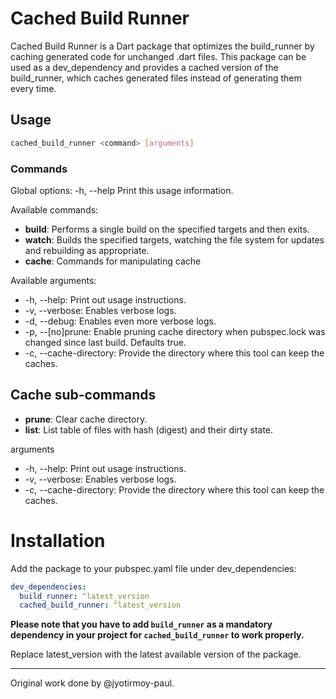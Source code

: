 # Cached Build Runner

Cached Build Runner is a Dart package that optimizes the build_runner by caching generated code for unchanged .dart files. This package can be used as a dev_dependency and provides a cached version of the build_runner, which caches generated files instead of generating them every time.

## Usage

```bash
cached_build_runner <command> [arguments]
```

### Commands
Global options:
-h, --help    Print this usage information.

Available commands:
* **build**: Performs a single build on the specified targets and then exits.
* **watch**: Builds the specified targets, watching the file system for updates and rebuilding as appropriate.
* **cache**: Commands for manipulating cache

Available arguments:
* -h, --help: Print out usage instructions.
* -v, --verbose: Enables verbose logs.
* -d, --debug: Enables even more verbose logs.
* -p, --[no]prune: Enable pruning cache directory when pubspec.lock was changed since last build. Defaults true.
* -c, --cache-directory: Provide the directory where this tool can keep the caches.

## Cache sub-commands
* **prune**: Clear cache directory.
* **list**: List table of files with hash (digest) and their dirty state.

arguments
* -h, --help: Print out usage instructions.
* -v, --verbose: Enables verbose logs.
* -c, --cache-directory: Provide the directory where this tool can keep the caches.

# Installation
Add the package to your pubspec.yaml file under dev_dependencies:

```yaml
dev_dependencies:
  build_runner: ^latest_version
  cached_build_runner: ^latest_version
```
**Please note that you have to add `build_runner` as a mandatory dependency in your project for `cached_build_runner` to work properly.**

Replace latest_version with the latest available version of the package.


---
Original work done by @jyotirmoy-paul.